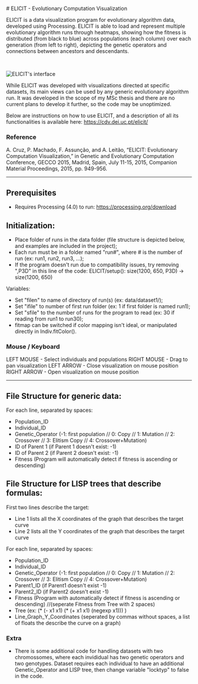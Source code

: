 <br />
# ELICIT - Evolutionary Computation Visualization

<br />

ELICIT is a data visualization program for evolutionary algorithm data, developed using Processing. ELICIT is able to load and represent multiple evolutionary algorithm runs through heatmaps, showing how the fitness is distributed (from black to blue) across populations (each column) over each generation (from left to right), depicting the genetic operators and connections between ancestors and descendants.

<br />

![ELICIT's interface](https://cdv.dei.uc.pt/wp-content/uploads/2020/05/ELICIT-interface.png)

While ELICIT was developed with visualizations directed at specific datasets, its main views can be used by any generic evolutionary algorithm run. It was developed in the scope of my MSc thesis and there are no current plans to develop it further, so the code may be unoptimized.

Below are instructions on how to use ELICIT, and a description of all its functionalities is available here: https://cdv.dei.uc.pt/elicit/


### Reference
A. Cruz, P. Machado, F. Assunção, and A. Leitão, “ELICIT: Evolutionary Computation Visualization,” in Genetic and Evolutionary Computation Conference, GECCO 2015, Madrid, Spain, July 11-15, 2015, Companion Material Proceedings, 2015, pp. 949-956. 


-----------------------------------------------------------------------------------------------------------


## Prerequisites

- Requires Processing (4.0) to run: https://processing.org/download


## Initialization:

- Place folder of runs in the data folder (file structure is depicted below, and examples are included in the project);
- Each run must be in a folder named "run#", where # is the number of run (ex: run1, run2, run3, ...);
- If the program doesn't run due to compatibility issues, try removing ",P3D" in this line of the code:
ELICIT/setup(): size(1200, 650, P3D) -> size(1200, 650)

Variables:
- Set "filen" to name of directory of run(s) (ex: data/dataset1/);
- Set "ifile" to number of first run folder (ex: 1 if first folder is named run1);
- Set "sfile" to the number of runs for the program to read (ex: 30 if reading from run1 to run30);
- fitmap can be switched if color mapping isn't ideal, or manipulated directly in Indiv.fitColor().


### Mouse / Keyboard

LEFT MOUSE - Select individuals and populations
RIGHT MOUSE - Drag to pan visualization
LEFT ARROW - Close visualization on mouse position
RIGHT ARROW - Open visualization on mouse position

-----------------------------------------------------------------------------------------------------------

## File Structure for generic data:

For each line, separated by spaces:
 - Population_ID
 - Individual_ID
 - Genetic_Operator (-1: first population // 0: Copy // 1: Mutation // 2: Crossover // 3: Elitism Copy // 4: Crossover+Mutation)
 - ID of Parent 1 (if Parent 1 doesn't exist: -1)
 - ID of Parent 2 (if Parent 2 doesn't exist: -1)
 - Fitness (Program will automatically detect if fitness is ascending or descending)




## File Structure for LISP trees that describe formulas:

First two lines describe the target:
- Line 1 lists all the X coordinates of the graph that describes the target curve
- Line 2 lists all the Y coordinates of the graph that describes the target curve

For each line, separated by spaces:
 - Population_ID
 - Individual_ID
 - Genetic_Operator (-1: first population // 0: Copy // 1: Mutation // 2: Crossover // 3: Elitism Copy // 4: Crossover+Mutation)
 - Parent1_ID (if Parent1 doesn't exist -1)
 - Parent2_ID (if Parent2 doesn't exist -1)
 - Fitness (Program with automatically detect if fitness is ascending or descending)
//(seperate Fitness from Tree with 2 spaces)
 - Tree (ex:   (* (- x1 x1) (* (+ x1 x1) (negexp x1)))  )
 - Line_Graph_Y_Coordinates (seperated by commas without spaces, a list of floats the describe the curve on a graph)


### Extra

- There is some additional code for handling datasets with two chromossomes, where each invididual has two genetic operators and two genotypes. Dataset requires each individual to have an additional Genetic_Operator and LISP tree, then change variable "locktyp" to false in the code.
